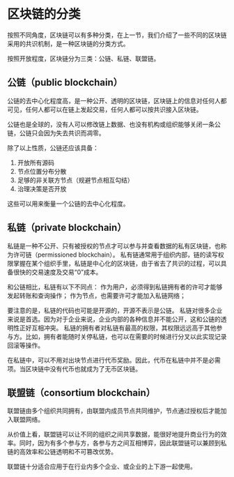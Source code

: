 # 区块链的分类

按照不同角度，区块链可以有多种分类，在上一节，我们介绍了一些不同的区块链采用的共识机制，是一种区块链的分类方式。


按照开放程度，区块链分为三类：公链、私链、联盟链。

## 公链（public blockchain）

公链的去中心化程度高，是一种公开、透明的区块链，区块链上的信息对任何人都可见，任何人都可以在链上发起交易，任何人都可以按共识接入区块链。

公链也是全球的，没有人可以修改链上数据、也没有机构或组织能够关闭一条公链，公链只会因为失去共识而凋零。

除了以上性质，公链还应该具备：
1. 开放所有源码
2. 节点位置分布分散
3. 足够的非关联方节点（规避节点相互勾结）
4. 治理决策是否开放

这些可以用来衡量一个公链的去中心化程度。


## 私链（private blockchain）

私链是一种不公开、只有被授权的节点才可以参与并查看数据的私有区块链，也称为许可链（permissioned blockchain）。
私有链通常用于组织内部，链的读写权限掌握在某个组织手里，私链是中心化的区块链，由于省去了共识的过程，可以具备很快的交易速度及交易“0”成本。

和公链相比，私链有以下不同点：
作为用户，必须得到私链拥有者的许可才能够发起转账和查询操作；
作为节点，也需要许可才能加入私链网络；


要注意的是，私链的代码也可能是开源的，开源不表示是公链。
私链对很多企业来说是首选。因为对于企业来说，企业内部的各种信息并不能公开，这和公链的透明性正好互相冲突。
私链的拥有者对私链有最高的权限，其权限远远高于其他参与方。比如，拥有者能随时关停私链，也可以在需要的时候进行分叉以此实现记录回滚等操作。

在私链中，可以不用对出块节点进行代币奖励。因此，代币在私链中并不是必需项。当区块链中没有代币也就成为了无币区块链。


## 联盟链（consortium blockchain）

联盟链由多个组织共同拥有，由联盟内成员节点共同维护，节点通过授权后才能加入联盟网络。


从价值上看，联盟链可以让不同的组织之间共享数据，能很好地提升商业行为的效率。同时，因为有多个参与方，各参与方之间互相博弈，因此联盟链可以兼顾到私链的高效率和公链透明和不可篡改优势。

联盟链十分适合应用于在行业内多个企业、或企业的上下游一起使用。

